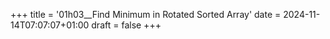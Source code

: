 +++
title = '01h03__Find Minimum in Rotated Sorted Array'
date = 2024-11-14T07:07:07+01:00
draft = false
+++
  